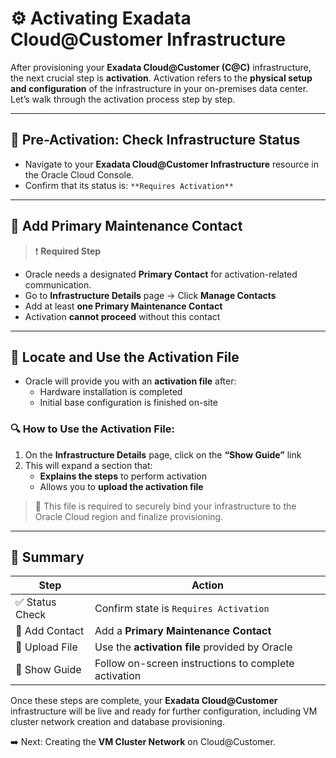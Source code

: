 # ⚙️ Activating Exadata Cloud@Customer Infrastructure

After provisioning your **Exadata Cloud@Customer (C@C)** infrastructure, the next crucial step is **activation**. Activation refers to the **physical setup and configuration** of the infrastructure in your on-premises data center. Let’s walk through the activation process step by step.

---

## 🚦 Pre-Activation: Check Infrastructure Status

- Navigate to your **Exadata Cloud@Customer Infrastructure** resource in the Oracle Cloud Console.
- Confirm that its status is: `**Requires Activation**`

---

## 📇 Add Primary Maintenance Contact

> ❗ **Required Step**

- Oracle needs a designated **Primary Contact** for activation-related communication.
- Go to **Infrastructure Details** page → Click **Manage Contacts**
- Add at least **one Primary Maintenance Contact**
- Activation **cannot proceed** without this contact

---

## 📁 Locate and Use the Activation File

- Oracle will provide you with an **activation file** after:
  - Hardware installation is completed
  - Initial base configuration is finished on-site

### 🔍 How to Use the Activation File:

1. On the **Infrastructure Details** page, click on the **“Show Guide”** link
2. This will expand a section that:
   - **Explains the steps** to perform activation
   - Allows you to **upload the activation file**

> 📝 This file is required to securely bind your infrastructure to the Oracle Cloud region and finalize provisioning.

---

## 🧠 Summary

| Step | Action |
|------|--------|
| ✅ Status Check | Confirm state is `Requires Activation` |
| 🧍 Add Contact | Add a **Primary Maintenance Contact** |
| 📂 Upload File | Use the **activation file** provided by Oracle |
| 📘 Show Guide | Follow on-screen instructions to complete activation |

Once these steps are complete, your **Exadata Cloud@Customer** infrastructure will be live and ready for further configuration, including VM cluster network creation and database provisioning.

➡️ Next: Creating the **VM Cluster Network** on Cloud@Customer.
